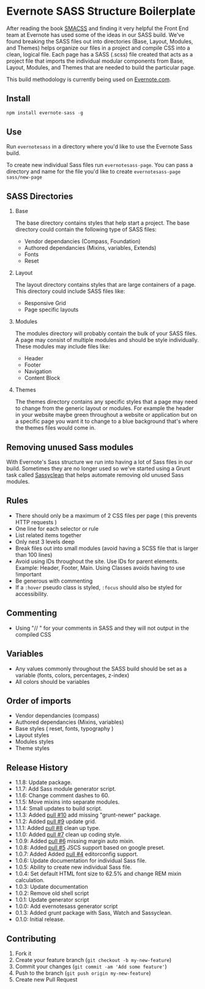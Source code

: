 Evernote SASS Structure Boilerplate
=============

After reading the book [SMACSS](http://smacss.com/) and finding it very helpful the Front End team at Evernote has used some of the ideas in our SASS build. We've found breaking the SASS files out into directories (Base, Layout, Modules, and Themes) helps organize our files in a project and compile CSS into a clean, logical file. Each page has a SASS (.scss) file created that acts as a project file that imports the individual modular components from Base, Layout, Modules, and Themes that are needed to build the particular page.

This build methodology is currently being used on [Evernote.com](https://evernote.com).

## Install

```js
npm install evernote-sass -g
```

## Use
Run ```evernotesass``` in a directory where you'd like to use the Evernote Sass build.

To create new individual Sass files run ```evernotesass-page```. You can pass a directory and name for the file you'd like to create ```evernotesass-page sass/new-page```

SASS Directories
----------

1.  Base

	The base directory contains styles that help start a project. The base directory could contain the following type of SASS files:
	* Vendor dependancies (Compass, Foundation)
	* Authored dependancies (Mixins, variables, Extends)
	* Fonts
	* Reset

2.  Layout

	The layout directory contains styles that are large containers of a page. This directory could include SASS files like:
	* Responsive Grid
	* Page specific layouts

3.  Modules

	The modules directory will probably contain the bulk of your SASS files. A page may consist of multiple modules and should be style individually. These modules may include files like:
	* Header
	* Footer
	* Navigation
	* Content Block

4.  Themes

	The themes directory contains any specific styles that a page may need to change from the generic layout or modules. For example the header in your website maybe green throughout a website or application but on a specific page you want it to change to a blue background that's where the themes files would come in.

## Removing unused Sass modules

With Evernote's Sass structure we run into having a lot of Sass files in our build. Sometimes they are no longer used so we've started using a Grunt task called [Sassyclean](https://github.com/ryanburgess/grunt-sassyclean) that helps automate removing old unused Sass modules.

## Rules

  - There should only be a maximum of 2 CSS files per page ( this prevents HTTP requests )
  - One line for each selector or rule
  - List related items together
  - Only nest 3 levels deep
  - Break files out into small modules (avoid having a SCSS file that is larger than 100 lines)
  - Avoid using IDs throughout the site. Use IDs for parent elements. Example: Header, Footer, Main. Using Classes avoids having to use !important 
  - Be generous with commenting
  - If a ```:hover``` pseudo class is styled, ```:focus``` should also be styled for accessibility.

## Commenting
  - Using "// " for your comments in SASS and they will not output in the compiled CSS


## Variables
  - Any values commonly throughout the SASS build should be set as a variable (fonts, colors, percentages, z-index)
  - All colors should be variables


## Order of imports
  - Vendor dependancies (compass)
  - Authored dependancies (Mixins, variables)
  - Base styles ( reset, fonts, typography )
  - Layout styles
  - Modules styles
  - Theme styles

## Release History
* 1.1.8: Update package.
* 1.1.7: Add Sass module generator script.
* 1.1.6: Change comment dashes to 60.
* 1.1.5: Move mixins into separate modules.
* 1.1.4: Small updates to build script.
* 1.1.3: Added [pull #10](https://github.com/evernote/sass-build-structure/pull/10) add missing "grunt-newer" package.
* 1.1.2: Added [pull #9](https://github.com/evernote/sass-build-structure/pull/9) update grid.
* 1.1.1: Added [pull #8](https://github.com/evernote/sass-build-structure/pull/8) clean up type.
* 1.1.0: Added [pull #7](https://github.com/evernote/sass-build-structure/pull/7) clean up coding style.
* 1.0.9: Added [pull #6](https://github.com/evernote/sass-build-structure/pull/6) missing margin auto mixin.
* 1.0.8: Added [pull #5](https://github.com/evernote/sass-build-structure/pull/6) JSCS support based on google preset.
* 1.0.7: Added Added [pull #4](https://github.com/evernote/sass-build-structure/pull/4) editorconfig support.
* 1.0.6: Update documentation for individual Sass file.
* 1.0.5: Ability to create new individual Sass file.
* 1.0.4: Set default HTML font size to 62.5% and change REM mixin calculation.
* 1.0.3: Update documentation
* 1.0.2: Remove old shell script
* 1.0.1: Update generator script
* 1.0.0: Add evernotesass generator script
* 0.1.3: Added grunt package with Sass, Watch and Sassyclean.
* 0.1.0: Initial release.

## Contributing

1. Fork it
2. Create your feature branch (`git checkout -b my-new-feature`)
3. Commit your changes (`git commit -am 'Add some feature'`)
4. Push to the branch (`git push origin my-new-feature`)
5. Create new Pull Request
